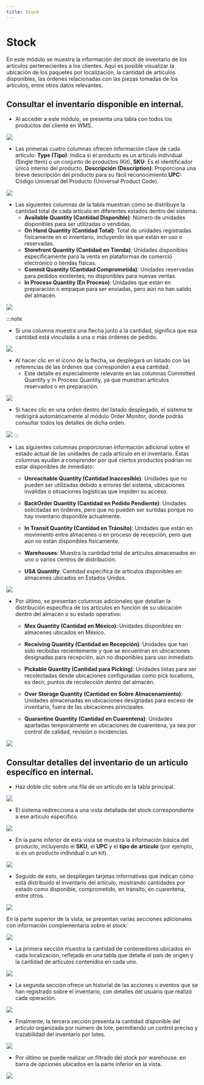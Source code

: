 ```yaml
---
title: Stock
---
```


# Stock

En este módulo se muestra la información del stock de inventario de los artículos pertenecientes a los clientes. Aquí es posible visualizar la ubicación de los paquetes por localización, la cantidad de artículos disponibles, las órdenes relacionadas con las piezas tomadas de los artículos, entre otros datos relevantes.

## Consultar el inventario disponible en internal. 

- Al acceder a este módulo, se presenta una tabla con todos los productos del cliente en WMS.

![](/img/upload/Stockp1-2025-13-16.png)

- Las primeras cuatro columnas ofrecen información clave de cada artículo: **Type (Tipo)**: Indica si el producto es un artículo individual (Single Item) o un conjunto de productos (Kit), **SKU**: Es el identificador único interno del producto, **Descripción (Description)**: Proporciona una breve descripción del producto para su fácil reconocimiento.**UPC:** Código Universal del Producto (Universal Product Code).

![](/img/upload/Stockp2-2025-13-16.png)

- Las siguientes columnas de la tabla muestran cómo se distribuye la cantidad total de cada artículo en diferentes estados dentro del sistema:
    -   **Available Quantity (Cantidad Disponible)**: Número de unidades disponibles para ser utilizadas o vendidas.
    - **On Hand Quantity (Cantidad Total)**: Total de unidades registradas físicamente en el inventario, incluyendo las que están en uso o reservadas.
    - **Storefront Quantity (Cantidad en Tienda)**: Unidades disponibles específicamente para la venta en plataformas de comercio electrónico o tiendas físicas.
    - **Commit Quantity (Cantidad Comprometida)**: Unidades reservadas para pedidos existentes; no disponibles para nuevas ventas.
    - **In Process Quantity (En Proceso)**: Unidades que están en preparación o empaque para ser enviadas, pero aún no han salido del almacén.

![](/img/upload/Stockp3-2025-13-16.png)


:::note
- Si una columna muestra una flecha junto a la cantidad, significa que esa cantidad está vinculada a una o más órdenes de pedido.

![](/img/upload/Stockp4-2025-13-16.png)

- Al hacer clic en el ícono de la flecha, se desplegará un listado con las referencias de las órdenes que corresponden a esa cantidad.
    - Este detalle es especialmente relevante en las columnas Committed Quantity y In Process Quantity, ya que muestran artículos reservados o en preparación.

![](/img/upload/Stockp5-2025-13-16.png)


- Si haces clic en una orden dentro del listado desplegado, el sistema te redirigirá automáticamente al módulo Order Monitor, donde podrás consultar todos los detalles de dicha orden.

![](/img/upload/Stockp6-2025-13-16.png)
:::


- Las siguientes columnas proporcionan información adicional sobre el estado actual de las unidades de cada artículo en el inventario. Estas columnas ayudan a comprender por qué ciertos productos podrían no estar disponibles de inmediato:
    - **Unreachable Quantity (Cantidad Inaccesible)**: Unidades que no pueden ser utilizadas debido a errores del sistema, ubicaciones inválidas o situaciones logísticas que impiden su acceso.
    
    - **BackOrder Quantity (Cantidad en Pedido Pendiente)**: Unidades solicitadas en órdenes, pero que no pueden ser surtidas porque no hay inventario disponible actualmente.


    -   **In Transit Quantity (Cantidad en Tránsito)**: Unidades que están en movimiento entre almacenes o en proceso de recepción, pero que aún no están disponibles físicamente.


    - **Warehouses**: Muestra la cantidad total de artículos almacenados en uno o varios centros de distribución.


    - **USA Quantity**: Cantidad específica de artículos disponibles en almacenes ubicados en Estados Unidos.

![](/img/upload/Stockp7-2025-13-16.png)


- Por último, se presentan columnas adicionales que detallan la distribución específica de los artículos en función de su ubicación dentro del almacén o su estado operativo:
    - **Mex Quantity (Cantidad en México)**: Unidades disponibles en almacenes ubicados en México.

    - **Receiving Quantity (Cantidad en Recepción)**: Unidades que han sido recibidas recientemente y que se encuentran en ubicaciones designadas para recepción, aún no disponibles para uso inmediato.

    - **Pickable Quantity (Cantidad para Picking)**: Unidades listas para ser recolectadas desde ubicaciones configuradas como pick locations, es decir, puntos de recolección dentro del almacén.

    - **Over Storage Quantity (Cantidad en Sobre Almacenamiento)**: Unidades almacenadas en ubicaciones designadas para exceso de inventario, fuera de las ubicaciones principales.

    - **Quarantine Quantity (Cantidad en Cuarentena)**: Unidades apartadas temporalmente en ubicaciones de cuarentena, ya sea por control de calidad, revisión o incidencias.

![](/img/upload/Stockp8-2025-13-16.png)


## Consultar detalles del inventario  de un artículo específico en internal.

- Haz doble clic sobre una fila de un artículo en la tabla principal.

![](/img/upload/Stockp9-2025-13-16.png)

- El sistema redirecciona a una vista detallada del stock correspondiente a ese artículo específico.

![](/img/upload/Stockp10-2025-13-16.png)

- En la parte inferior de esta vista se muestra la información básica del producto, incluyendo el **SKU**, el **UPC** y el **tipo de artículo** (por ejemplo, si es un producto individual o un kit).

![](/img/upload/Stockp11-2025-13-16.png)

- Seguido de esto, se despliegan tarjetas informativas que indican cómo está distribuido el inventario del artículo, mostrando cantidades por estado como disponible, comprometido, en tránsito, en cuarentena, entre otros.

![](/img/upload/Stockp12-2025-13-16.png)


En la parte superior de la vista, se presentan varias secciones adicionales con información complementaria sobre el stock:

![](/img/upload/Stockp13-2025-13-16.png)

- La primera sección muestra la cantidad de contenedores ubicados en cada localización, reflejada en una tabla que detalla el país de origen y la cantidad de artículos contenidos en cada uno.

![](/img/upload/Stockp14-2025-13-16.png)

- La segunda sección ofrece un historial de las acciones o eventos que se han registrado sobre el inventario, con detalles del usuario que realizó cada operación.

![](/img/upload/Stockp15-2025-13-16.png)

- Finalmente, la tercera sección presenta la cantidad disponible del artículo organizada por número de lote, permitiendo un control preciso y trazabilidad del inventario por lotes.

![](/img/upload/Stockp16-2025-13-16.png)

- Por último se puede realizar un filtrado  del stock por warehouse. en barra de opciones ubicados en la parte inferior en la vista.

![](/img/upload/Stockp17-2025-13-16.png)
